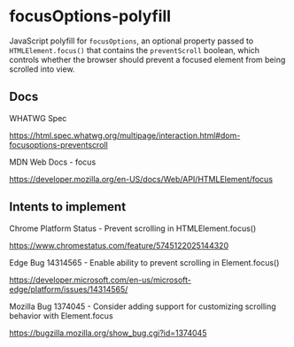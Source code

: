 # focusOptions-polyfill

JavaScript polyfill for `focusOptions`, an optional property passed to `HTMLElement.focus()` that contains the `preventScroll` boolean, which controls whether the browser should prevent a focused element from being scrolled into view.


## Docs

WHATWG Spec

https://html.spec.whatwg.org/multipage/interaction.html#dom-focusoptions-preventscroll

MDN Web Docs - focus

https://developer.mozilla.org/en-US/docs/Web/API/HTMLElement/focus


## Intents to implement

      
Chrome Platform Status - Prevent scrolling in HTMLElement.focus()

https://www.chromestatus.com/feature/5745122025144320
      
Edge Bug 14314565 - Enable ability to prevent scrolling in Element.focus()

https://developer.microsoft.com/en-us/microsoft-edge/platform/issues/14314565/

Mozilla Bug 1374045 - Consider adding support for customizing scrolling behavior with Element.focus

https://bugzilla.mozilla.org/show_bug.cgi?id=1374045

